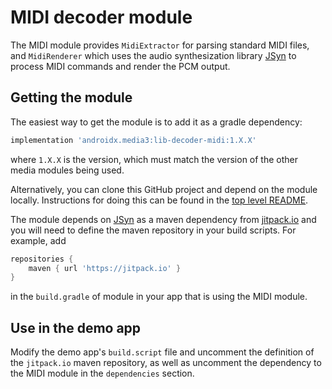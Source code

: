 # MIDI decoder module

The MIDI module provides `MidiExtractor` for parsing standard MIDI files, and
`MidiRenderer` which uses the audio synthesization library [JSyn][] to process
MIDI commands and render the PCM output.

## Getting the module

The easiest way to get the module is to add it as a gradle dependency:

```gradle
implementation 'androidx.media3:lib-decoder-midi:1.X.X'
```

where `1.X.X` is the version, which must match the version of the other media
modules being used.

Alternatively, you can clone this GitHub project and depend on the module
locally. Instructions for doing this can be found in the [top level README][].

The module depends on [JSyn][] as a maven dependency from
[jitpack.io](https://jitpack.io) and you will need to define the maven
repository in your build scripts. For example, add

```gradle
repositories {
    maven { url 'https://jitpack.io' }
}
```

in the `build.gradle` of module in your app that is using the MIDI module.

## Use in the demo app

Modify the demo app's `build.script` file and uncomment the definition of the
`jitpack.io` maven repository, as well as uncomment the dependency to the MIDI
module in the `dependencies` section.

[JSyn]: https://github.com/philburk/jsyn

[top level README]: ../../README.md

